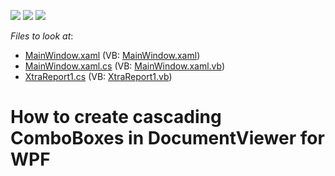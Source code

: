 <!-- default badges list -->
![](https://img.shields.io/endpoint?url=https://codecentral.devexpress.com/api/v1/VersionRange/128599751/14.1.3%2B)
[![](https://img.shields.io/badge/Open_in_DevExpress_Support_Center-FF7200?style=flat-square&logo=DevExpress&logoColor=white)](https://supportcenter.devexpress.com/ticket/details/T191232)
[![](https://img.shields.io/badge/📖_How_to_use_DevExpress_Examples-e9f6fc?style=flat-square)](https://docs.devexpress.com/GeneralInformation/403183)
<!-- default badges end -->
<!-- default file list -->
*Files to look at*:

* [MainWindow.xaml](./CS/WpfApplication1/MainWindow.xaml) (VB: [MainWindow.xaml](./VB/WpfApplication1/MainWindow.xaml))
* [MainWindow.xaml.cs](./CS/WpfApplication1/MainWindow.xaml.cs) (VB: [MainWindow.xaml.vb](./VB/WpfApplication1/MainWindow.xaml.vb))
* [XtraReport1.cs](./CS/WpfApplication1/XtraReport1.cs) (VB: [XtraReport1.vb](./VB/WpfApplication1/XtraReport1.vb))
<!-- default file list end -->
# How to create cascading ComboBoxes in DocumentViewer for WPF

<br/>


